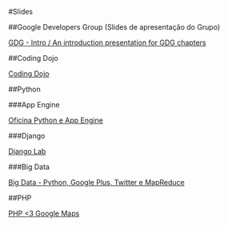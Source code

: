 #Slides

##Google Developers Group (Slides de apresentação do Grupo)

[GDG - Intro / An introduction presentation for GDG chapters](https://github.com/erickmendonca/gdg-intro)

##Coding Dojo

[Coding Dojo](https://speakerdeck.com/erickmendonca/coding-dojo)

##Python

###App Engine

[Oficina Python e App Engine](https://speakerdeck.com/rodrigoamaral/oficina-python-e-google-app-engine)

###Django

[Django Lab](https://github.com/GDGAracaju/gdg-django-lab)

###Big Data

[Big Data - Python, Google Plus, Twitter e MapReduce](https://speakerdeck.com/erickmendonca/big-data-google-plus-python-e-map-reduce)

##PHP

[PHP <3 Google Maps](https://speakerdeck.com/malukenho/php-3-google-maps)
